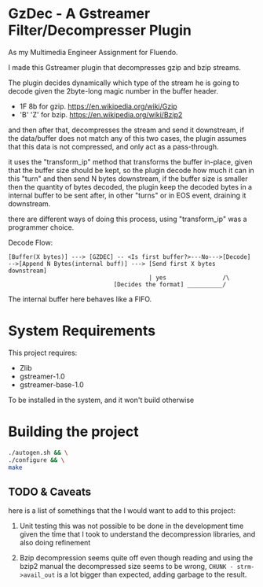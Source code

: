 # GzDec - A Gstreamer Filter/Decompresser Plugin

As my Multimedia Engineer Assignment for Fluendo.

I made this Gstreamer plugin that decompresses gzip and bzip streams.

The plugin decides dynamically which type of the stream he is going to decode given
the 2byte-long magic number in the buffer header.
  * 1F 8b for gzip. https://en.wikipedia.org/wiki/Gzip
  * 'B' 'Z' for bzip. https://en.wikipedia.org/wiki/Bzip2

and then after that, decompresses the stream and send it downstream, if the data/buffer does not
match any of this two cases, the plugin assumes that this data is not compressed, and only act as
a pass-through.

it uses the "transform_ip" method that transforms the buffer in-place, given that the buffer size should be kept,
so the plugin decode how much it can in this "turn" and then send N bytes downstream, if the buffer size is smaller then
the quantity of bytes decoded, the plugin keep the decoded bytes in a internal buffer to be sent after, in other "turns" or
in EOS event, draining it downstream.

there are different ways of doing this process, using "transform_ip" was a programmer choice.

Decode Flow:
```
[Buffer(X bytes)] ---> [GZDEC] -- <Is first buffer?>---No--->[Decode] -->[Append N Bytes(internal buff)] ---> [Send first X bytes downstream]
                                        | yes                /\
                              [Decides the format] __________/
```
The internal buffer here behaves like a FIFO.

# System Requirements

This project requires:

* Zlib
* gstreamer-1.0
* gstreamer-base-1.0

To be installed in the system, and it won't build otherwise


# Building the project

```bash
./autogen.sh && \
./configure && \
make
```

## TODO & Caveats

here is a list of somethings that the I would want to add to this project:

1. Unit testing
    this was not possible to be done in the development time given the time that
    I took to understand the decompression libraries, and also doing refinement

2. Bzip decompression seems quite off
    even though reading and using the bzip2 manual the decompressed size seems to be wrong,
    ``` CHUNK - strm->avail_out ``` is a lot bigger than expected, adding garbage to the result.